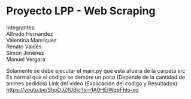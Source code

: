 # Proyecto LPP - Web Scraping  

Integrantes:   
Alfredo Hernández  
Valentina Manríquez  
Renato Valdés  
Simón Jiménez  
Manuel Vergara  
  
Solamente se debe ejecutar el main.py que esta afuera de la carpeta src  
Es normal que el codigo se demore un poco (Depende de la cantidad de animes pedidos)
Link del video (Explicación del codigo y Resultados): https://youtu.be/ShpDJZfUBic?si=1A0HEiWqpFhlo-xq
